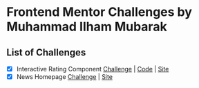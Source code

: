 # Frontend Mentor Challenges by Muhammad Ilham Mubarak

## List of Challenges

- [x] Interactive Rating Component [Challenge](https://www.frontendmentor.io/challenges/interactive-rating-component-koxpeBUmI) | [Code](https://github.com/milhamm/frontendmentor/tree/main/interactive-rating-component) | [Site](https://milhamm.github.io/frontendmentor/interactive-rating-component/src/)
- [x] News Homepage [Challenge](https://www.frontendmentor.io/challenges/news-homepage-H6SWTa1MFl) | [Site](https://news-homepage-seven-eta.vercel.app/)
